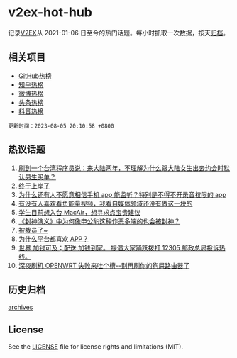 # v2ex-hot-hub

 记录[V2EX](https://www.v2ex.com/)从 2021-01-06 日至今的热门话题。每小时抓取一次数据，按天[归档](archives)。
 
 ## 相关项目

- [GitHub热榜](https://github.com/lonnyzhang423/github-hot-hub)
- [知乎热榜](https://github.com/lonnyzhang423/zhihu-hot-hub)
- [微博热榜](https://github.com/lonnyzhang423/weibo-hot-hub)
- [头条热榜](https://github.com/lonnyzhang423/toutiao-hot-hub)
- [抖音热榜](https://github.com/lonnyzhang423/douyin-hot-hub)


 `更新时间：2023-08-05 20:10:58 +0800`

## 热议话题

1. [刷到一个台湾程序员说：来大陆两年，不理解为什么跟大陆女生出去约会时默认男生买单？](https://www.v2ex.com/t/962567)
1. [终于上岸了](https://www.v2ex.com/t/962626)
1. [为什么还有人不愿意相信手机 app 能监听？特别是不得不开录音权限的 app](https://www.v2ex.com/t/962546)
1. [有没有人喜欢看负能量视频，我看自媒体领域还没有做这一块的](https://www.v2ex.com/t/962575)
1. [学生目前想入台 MacAir，想寻求点宝贵建议](https://www.v2ex.com/t/962617)
1. [《封神演义》中为何像申公豹这种作恶多端的也会被封神？](https://www.v2ex.com/t/962560)
1. [被裁员了~](https://www.v2ex.com/t/962616)
1. [为什么平台都喜欢 APP？](https://www.v2ex.com/t/962608)
1. [世界 加钱可及；配送 加钱到家。 提倡大家踊跃拨打 12305 邮政总局投诉热线。](https://www.v2ex.com/t/962549)
1. [深夜刷机 OPENWRT 失败来吐个槽--别再刷你的狗屎路由器了](https://www.v2ex.com/t/962550)

## 历史归档

[archives](archives)

## License

See the [LICENSE](LICENSE) file for license rights and limitations (MIT).
